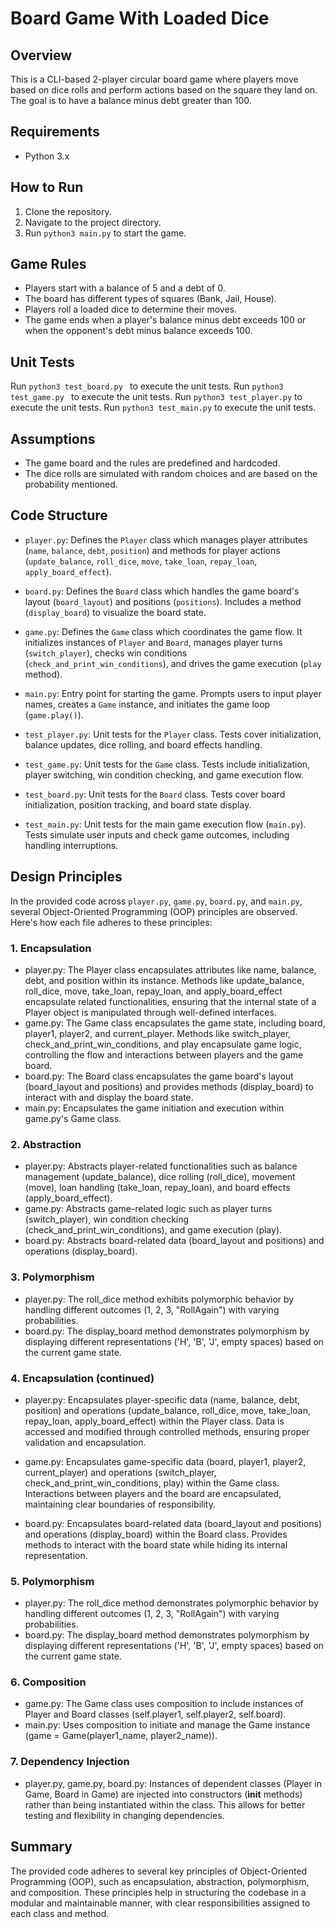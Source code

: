 # Board Game With Loaded Dice

## Overview
This is a CLI-based 2-player circular board game where players move based on dice rolls and perform actions based on the square they land on. The goal is to have a balance minus debt greater than 100.

## Requirements
- Python 3.x

## How to Run
1. Clone the repository.
2. Navigate to the project directory.
3. Run `python3 main.py` to start the game.

## Game Rules
- Players start with a balance of 5 and a debt of 0.
- The board has different types of squares (Bank, Jail, House).
- Players roll a loaded dice to determine their moves.
- The game ends when a player's balance minus debt exceeds 100 or when the opponent's debt minus balance exceeds 100.

## Unit Tests
Run `python3 test_board.py ` to execute the unit tests.
Run `python3  test_game.py ` to execute the unit tests.
Run `python3 test_player.py` to execute the unit tests.
Run `python3 test_main.py` to execute the unit tests.

## Assumptions
- The game board and the rules are predefined and hardcoded.
- The dice rolls are simulated with random choices and are based on the probability mentioned.
  

## Code Structure
- `player.py`: Defines the `Player` class which manages player attributes (`name`, `balance`, `debt`, `position`) and methods for player actions (`update_balance`, `roll_dice`, `move`, `take_loan`, `repay_loan`, `apply_board_effect`).

- `board.py`: Defines the `Board` class which handles the game board's layout (`board_layout`) and positions (`positions`). Includes a method (`display_board`) to visualize the board state.

- `game.py`: Defines the `Game` class which coordinates the game flow. It initializes instances of `Player` and `Board`, manages player turns (`switch_player`), checks win conditions (`check_and_print_win_conditions`), and drives the game execution (`play` method).

- `main.py`: Entry point for starting the game. Prompts users to input player names, creates a `Game` instance, and initiates the game loop (`game.play()`).

- `test_player.py`: Unit tests for the `Player` class. Tests cover initialization, balance updates, dice rolling, and board effects handling.

- `test_game.py`: Unit tests for the `Game` class. Tests include initialization, player switching, win condition checking, and game execution flow.

- `test_board.py`: Unit tests for the `Board` class. Tests cover board initialization, position tracking, and board state display.

- `test_main.py`: Unit tests for the main game execution flow (`main.py`). Tests simulate user inputs and check game outcomes, including handling interruptions.

## Design Principles

In the provided code across `player.py`, `game.py`, `board.py`, and `main.py`, several Object-Oriented Programming (OOP) principles are observed. Here's how each file adheres to these principles:

### 1. Encapsulation
- player.py:
The Player class encapsulates attributes like name, balance, debt, and position within its instance.
Methods like update_balance, roll_dice, move, take_loan, repay_loan, and apply_board_effect encapsulate related functionalities, ensuring that the internal state of a Player object is manipulated through well-defined interfaces.
- game.py:
The Game class encapsulates the game state, including board, player1, player2, and current_player.
Methods like switch_player, check_and_print_win_conditions, and play encapsulate game logic, controlling the flow and interactions between players and the game board.
- board.py:
The Board class encapsulates the game board's layout (board_layout and positions) and provides methods (display_board) to interact with and display the board state.
- main.py:
Encapsulates the game initiation and execution within game.py's Game class.

### 2. Abstraction
- player.py:
Abstracts player-related functionalities such as balance management (update_balance), dice rolling (roll_dice), movement (move), loan handling (take_loan, repay_loan), and board effects (apply_board_effect).
- game.py:
Abstracts game-related logic such as player turns (switch_player), win condition checking (check_and_print_win_conditions), and game execution (play).
- board.py:
Abstracts board-related data (board_layout and positions) and operations (display_board).

### 3. Polymorphism
- player.py:
The roll_dice method exhibits polymorphic behavior by handling different outcomes (1, 2, 3, "RollAgain") with varying probabilities.
- board.py:
The display_board method demonstrates polymorphism by displaying different representations ('H', 'B', 'J', empty spaces) based on the current game state.

### 4. Encapsulation (continued)
- player.py:
Encapsulates player-specific data (name, balance, debt, position) and operations (update_balance, roll_dice, move, take_loan, repay_loan, apply_board_effect) within the Player class.
Data is accessed and modified through controlled methods, ensuring proper validation and encapsulation.
- game.py:
Encapsulates game-specific data (board, player1, player2, current_player) and operations (switch_player, check_and_print_win_conditions, play) within the Game class.
Interactions between players and the board are encapsulated, maintaining clear boundaries of responsibility.

- board.py:
Encapsulates board-related data (board_layout and positions) and operations (display_board) within the Board class.
Provides methods to interact with the board state while hiding its internal representation.

### 5. Polymorphism
- player.py:
The roll_dice method demonstrates polymorphic behavior by handling different outcomes (1, 2, 3, "RollAgain") with varying probabilities.
- board.py:
The display_board method demonstrates polymorphism by displaying different representations ('H', 'B', 'J', empty spaces) based on the current game state.
### 6. Composition
- game.py:
The Game class uses composition to include instances of Player and Board classes (self.player1, self.player2, self.board).
- main.py:
Uses composition to initiate and manage the Game instance (game = Game(player1_name, player2_name)).

### 7. Dependency Injection
- player.py, game.py, board.py:
Instances of dependent classes (Player in Game, Board in Game) are injected into constructors (__init__ methods) rather than being instantiated within the class. This allows for better testing and flexibility in changing dependencies.

## Summary
The provided code adheres to several key principles of Object-Oriented Programming (OOP), such as encapsulation, abstraction, polymorphism, and composition. These principles help in structuring the codebase in a modular and maintainable manner, with clear responsibilities assigned to each class and method.
